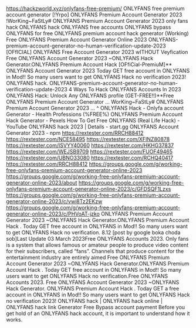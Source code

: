 https://hackzworld.xyz/onlyfans-free-premium/
ONLYFANS free premium account generator
[!Yrpo] ONLYFANS Premium Account Generator 2023
!WorKing~FaStLy# ONLYFANS Premium Account Generator 2023
only fans hack
ONLYFANS hack
ONLYFANS free accounts
ONLYFANS bypass
ONLYFANS for free
ONLYFANS premium account hack generator
(Working) Free ONLYFANS Premium Account Generator Online 2023 
ONLYFANS-premium-account-generator-no-human-verification-update-2023
[OFfICIAL] ONLYFANS Free Account Generator 2023 wITHOUT Veyfication
Free ONLYFANS Account Generator 2023 
~ONLYFANS Hack Generator.ONLYFANS Premium Account Hack
[OFfiCial-PremiuM]** ONLYFANS Account Generator 2023
Today GET free account in ONLYFANS in Mod!! So many users want to get ONLYFANS Hack no verification 2023! ONLYFANS hack.
ONLYFANS-premium-account-generator-no-human-verification-update-2023
4 Ways To Hack ONLYFANS Accounts In 2023
ONLYFANS Hack: Unlock Any ONLYFANS profile
(GET-FREE!!)**Free ONLYFANS Premium Account Generator ...
WorKing~FaStLy# ONLYFANS Premium Account Generator 2023 ...
^ ONLYFANS Hack - Onlyfa account Generator - Health Professions
(%FREE%) ONLYFANS Premium Account Hack Generator - Pexels
How To Get Free ONLYFANS (Real Life Hack) - YouTube
ONLYFANS hack 2023 | Details - start.gg
ONLYFANS Account Generator 2023 - npm
https://rextester.com/RRCH88412
https://rextester.com/NCE58495
https://rextester.com/XFINZ80878
https://rextester.com/ISVYY40060
https://rextester.com/HKHG37837
https://rextester.com/WEJSB9709
https://rextester.com/FUOF49465
https://rextester.com/UBNO33080
https://rextester.com/RCHQ40417
https://rextester.com/RRCH88412
https://groups.google.com/g/working-free-onlyfans-premium-account-generator-online-2023
https://groups.google.com/g/working-free-onlyfans-premium-account-generator-online-2023/about
https://groups.google.com/g/working-free-onlyfans-premium-account-generator-online-2023/c/GFDSQF1Lzxs
https://groups.google.com/g/working-free-onlyfans-premium-account-generator-online-2023/c/vwi8Tz2EKzw
https://groups.google.com/g/working-free-onlyfans-premium-account-generator-online-2023/c/PHVoAT-jzko
ONLYFANS Premium Account Generator 2023 ~ONLYFANS Hack Generator.ONLYFANS Premium Account Hack . Today GET free account in ONLYFANS in Mod!! So many users want to get ONLYFANS Hack no verification. 8.12 [post by google boka choda sob]Last Update 03 March 2023Free ONLYFANS Accounts 2023. Only fans is a system that allows famous or amateur people to produce video content for their subscribers, called “fans”. Channels that produce content for the entertainment industry are entirely aimed Free ONLYFANS Premium Account Generator 2023 ~ONLYFANS Hack Generator.ONLYFANS Premium Account Hack . Today GET free account in ONLYFANS in Mod!! So many users want to get ONLYFANS Hack no verification.Free ONLYFANS Accounts 2023. Free ONLYFANS Account Generator 2023 ~ONLYFANS Hack Generator. ONLYFANS Premium Account Hack . Today GET a free account in ONLYFANS in Mod!! So many users want to get ONLYFANS Hack no verification 2023! ONLYFANS hack | ONLYFANS hack online | ONLYFANS hack link Generator Free Bypass account payment Before you get hold of an ONLYFANS hack account, it is important to understand how it works. 
